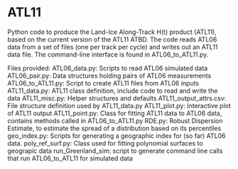 # ATL11
Python code to produce the Land-Ice Along-Track H(t) product (ATL11), based on the current version of the ATL11 ATBD. The code reads ATL06 data from a set of files (one per track per cycle) and writes out an ATL11 data file.  The command-line interface is found in ATL06_to_ATL11.py.

Files provided:
  ATL06_data.py: Scripts to read ATL06 simulated data 
  ATL06_pair.py: Data structures holding pairs of ATL06 measurements
  ATL06_to_ATL11.py: Script to create ATL11 files from ATL06 inputs
  ATL11_data.py: ATL11 class definition, include code to read and write the data
  ATL11_misc.py: Helper structures and defaults
  ATL11_output_attrs.csv: File structure definition used by ATL11_data.py
  ATL11_plot.py: Interactive plot of ATL11 output
  ATL11_point.py: Class for fitting ATL11 data to ATL06 data, contains methods called in ATL06_to_ATL11.py
  RDE.py: Robust Dispersion Estimate, to estimate the spread of a distribution based on its percentiles
  geo_index.py: Scripts for generating a geographic index for (so far) ATL06 data.
  poly_ref_surf.py: Class used for fitting polynomial surfaces to geograpic data
  run_Greenland_sim: script to generate command line calls that run ATL06_to_ATL11 for simulated data
